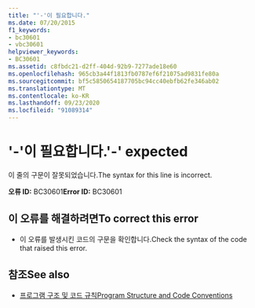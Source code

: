```yaml
---
title: "'-'이 필요합니다."
ms.date: 07/20/2015
f1_keywords:
- bc30601
- vbc30601
helpviewer_keywords:
- BC30601
ms.assetid: c8fbdc21-d2ff-404d-92b9-7277ade18e60
ms.openlocfilehash: 965cb3a44f1813fb0787ef6f21075ad9831fe80a
ms.sourcegitcommit: bf5c5850654187705bc94cc40ebfb62fe346ab02
ms.translationtype: MT
ms.contentlocale: ko-KR
ms.lasthandoff: 09/23/2020
ms.locfileid: "91089314"
---
```

# <a name="--expected"></a><span data-ttu-id="09d32-102">'-'이 필요합니다.</span><span class="sxs-lookup"><span data-stu-id="09d32-102">'-' expected</span></span>

<span data-ttu-id="09d32-103">이 줄의 구문이 잘못되었습니다.</span><span class="sxs-lookup"><span data-stu-id="09d32-103">The syntax for this line is incorrect.</span></span>  
  
 <span data-ttu-id="09d32-104">**오류 ID:** BC30601</span><span class="sxs-lookup"><span data-stu-id="09d32-104">**Error ID:** BC30601</span></span>  
  
## <a name="to-correct-this-error"></a><span data-ttu-id="09d32-105">이 오류를 해결하려면</span><span class="sxs-lookup"><span data-stu-id="09d32-105">To correct this error</span></span>  
  
- <span data-ttu-id="09d32-106">이 오류를 발생시킨 코드의 구문을 확인합니다.</span><span class="sxs-lookup"><span data-stu-id="09d32-106">Check the syntax of the code that raised this error.</span></span>  
  
## <a name="see-also"></a><span data-ttu-id="09d32-107">참조</span><span class="sxs-lookup"><span data-stu-id="09d32-107">See also</span></span>

- [<span data-ttu-id="09d32-108">프로그램 구조 및 코드 규칙</span><span class="sxs-lookup"><span data-stu-id="09d32-108">Program Structure and Code Conventions</span></span>](../programming-guide/program-structure/program-structure-and-code-conventions.md)
